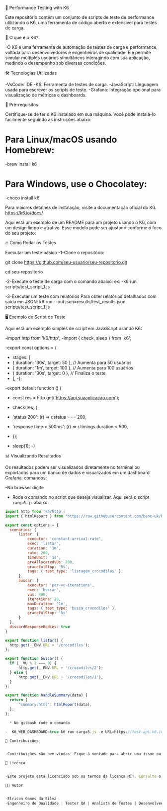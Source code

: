 🌟 Performance Testing with K6


Este repositório contém um conjunto de scripts de teste de performance utilizando o K6, uma ferramenta de código aberto e extensível para testes de carga.

🚀 O que é o K6?


-O K6 é uma ferramenta de automação de testes de carga e performance, voltada para desenvolvedores e engenheiros de qualidade. Ele permite simular múltiplos usuários simultâneos interagindo com sua aplicação, medindo o desempenho sob diversas condições.

🛠️ Tecnologias Utilizadas


-VsCode: IDE
-K6: Ferramenta de testes de carga.
-JavaScript: Linguagem usada para escrever os scripts de teste.
-Grafana: Integração opcional para visualização de métricas e dashboards.

🚧 Pré-requisitos


Certifique-se de ter o K6 instalado em sua máquina. Você pode instalá-lo facilmente seguindo as instruções abaixo:

# Para Linux/macOS usando Homebrew:
-brew install k6

# Para Windows, use o Chocolatey:
-choco install k6

Para maiores detalhes de instalação, visite a documentação oficial do K6.  https://k6.io/docs/


Aqui está um exemplo de um README para um projeto usando o K6, com um design limpo e atrativo. Esse modelo pode ser ajustado conforme o foco do seu projeto:


🔥 Como Rodar os Testes


Executar um teste básico
-1-Clone o repositório:

git clone https://github.com/seu-usuario/seu-repositorio.git

cd seu-repositorio

-2-Execute o teste de carga com o comando abaixo:
ex:
-k6 run scripts/test_script_1.js

-3-Executar um teste com relatórios
Para obter relatórios detalhados com saída em JSON: k6 run --out json=results/test_results.json scripts/test_script_1.js

🖥️ Exemplo de Script de Teste


Aqui está um exemplo simples de script em JavaScript usando K6:

-import http from 'k6/http';
-import { check, sleep } from 'k6';

-export const options = {
-  stages: [
-    { duration: '30s', target: 50 },  // Aumenta para 50 usuários
-    { duration: '1m', target: 100 },  // Aumenta para 100 usuários
-    { duration: '30s', target: 0 },   // Finaliza o teste
-  ],
-};

-export default function () {
-  const res = http.get('https://api.suaaplicacao.com');
  
-  check(res, {
-    'status 200': (r) => r.status === 200,
-    'response time < 500ms': (r) => r.timings.duration < 500,
-  });
-  sleep(1);
-}

📊 Visualizando Resultados


Os resultados podem ser visualizados diretamente no terminal ou exportados para um banco de dados e visualizados em um dashboard Grafana.
comandos:

-No browser digite


- Rode o comando no script que deseja visualizar. Aqui será o script `carga5.js` abaixo:

```javascript
import http from 'k6/http';
import { htmlReport } from "https://raw.githubusercontent.com/benc-uk/k6-reporter/main/dist/bundle.js";

export const options = {
  scenarios: {
      listar: {
          executor: 'constant-arrival-rate',
          exec: 'listar',
          duration: '1m',
          rate: 200,
          timeUnit: '1s',
          preAllocatedVUs: 200,
          gracefulStop: '5s',
          tags: { test_type: 'listagem_crocodilos' },
      },
      buscar: {
          executor: 'per-vu-iterations',
          exec: 'buscar',
          vus: 400,
          iterations: 20,
          maxDuration: '1m',
          tags: { test_type: 'busca_crocodilos' },
          gracefulStop: '5s'
      }
  },
  discardResponseBodies: true
}

export function listar() {
  http.get(__ENV.URL + '/crocodiles');
};

export function buscar() {
  if (__VU % 2 === 0) {
      http.get(__ENV.URL + '/crocodiles/2');
  } else {
      http.get(__ENV.URL + '/crocodiles/1');
  }
};

export function handleSummary(data) {
  return {
      "summary.html": htmlReport(data),
  };
};

  * No gitbash rode o comando

-  K6_WEB_DASHBOARD=true k6 run carga5.js -e URL=https://test-api.k6.io/public

🤝 Contribuições


-Contribuições são bem-vindas! Fique à vontade para abrir uma issue ou enviar um pull request.

📄 Licença


-Este projeto está licenciado sob os termos da licença MIT. Consulte o arquivo LICENSE para mais detalhes.

🧑‍💻 Autor


-Elrison Gomes da Silva
-Engenheiro de Qualidade | Tester QA | Analista de Testes | Desenvolvedor de Testes